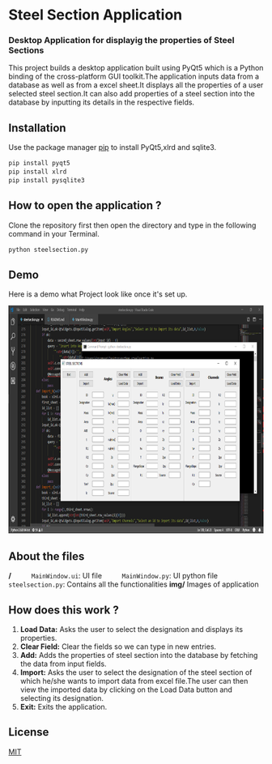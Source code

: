 # Steel Section Application
### Desktop Application for displayig the properties of Steel Sections

This project builds a desktop application built using PyQt5 which is a Python binding of the cross-platform GUI toolkit.The application inputs data from a database as well as from a excel sheet.It displays all the properties of a user selected steel section.It can also add properties of a steel section into the database by inputting its details in the respective fields.

## Installation

Use the package manager [pip](https://pip.pypa.io/en/stable/) to install PyQt5,xlrd and sqlite3.

```bash
pip install pyqt5
pip install xlrd
pip install pysqlite3 
```

## How to open the application ?
Clone the repository first then open the directory and type in the following command in your Terminal.

```bash
python steelsection.py
```

## Demo
Here is a demo what Project look like once it's set up.

<p align="left" markdown="1">
  <img src="img/application.png" width="700" height="450" alt="Fyne Hello Dark Theme" />
</p>

## About the files 

  **/**
    &emsp; &emsp; `MainWindow.ui`: UI file
    &emsp; &emsp; `MainWindow.py`: UI python file 
    &emsp; &emsp; `steelsection.py`: Contains all the functionalities 
  **img/**
      Images of application

## How does this work ? 

1. **Load Data:** Asks the user to select the designation and displays its properties.
2. **Clear Field:** Clear the fields so we can type in new entries.
3. **Add:** Adds the properties of steel section into the database by fetching the data from input fields.
4. **Import:** Asks the user to select the designation of the steel section of which he/she wants to import data from excel file.The user can                  then view the imported data by clicking on the Load Data button and selecting its designation.
5. **Exit:** Exits the application.

## License
[MIT](https://choosealicense.com/licenses/mit/)
